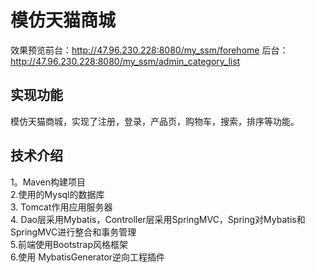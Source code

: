 模仿天猫商城
====
效果预览前台：http://47.96.230.228:8080/my_ssm/forehome
        后台：http://47.96.230.228:8080/my_ssm/admin_category_list
        
实现功能
---
模仿天猫商城，实现了注册，登录，产品页，购物车，搜索，排序等功能。

技术介绍
---
   1。Maven构建项目    
   2.使用的Mysql的数据库   
   3. Tomcat作用应用服务器   
   4. Dao层采用Mybatis，Controller层采用SpringMVC，Spring对Mybatis和SpringMVC进行整合和事务管理    
   5.前端使用Bootstrap风格框架    
   6.使用 MybatisGenerator逆向工程插件
